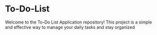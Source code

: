 # To-Do-List
Welcome to the To-Do List Application repository! This project is a simple and effective way to manage your daily tasks and stay organized
